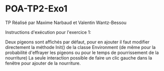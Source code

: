 # POA-TP2-Exo1
TP Réalisé par Maxime Narbaud et Valentin Wantz-Bessou

Instructions d'exécution pour l'exercice 1:

Deux pigeons sont affichés par défaut, pour en ajouter il faut modifier directement la méthode Init() de la classe Environment
(de même pour la probabilité d'effrayer les pigeons ou pour le temps de pourrissement de la nourriture)
La seule interaction possible de faire un clic gauche dans la fenêtre pour ajouter de la nourriture.

